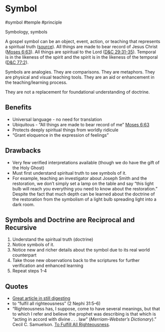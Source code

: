 # Symbol
#symbol 
#temple 
#principle 

Symbology, symbols

A gospel symbol can be an object, event, action, or teaching that represents a spiritual truth ([source](https://www.churchofjesuschrist.org/study/ensign/2007/02/why-symbols)). All things are made to bear record of Jesus Christ ([Moses 6:63](https://www.churchofjesuschrist.org/study/scriptures/pgp/moses/6?lang=eng&id=p63#p63)). All things are spiritual to the Lord ([D&C 29:31-35](https://www.churchofjesuschrist.org/study/manual/doctrine-and-covenants-student-manual-2017/chapter-12-doctrine-and-covenants-29?lang=eng&id=p35#p35)). Temporal is in the likeness of the spirit and the spirit is in the likeness of the temporal ([D&C 77:2](https://www.churchofjesuschrist.org/study/scriptures/dc-testament/dc/77?lang=eng&id=2#p2)).

Symbols are analogies. They are comparisons. They are metaphors. They are physical and visual teaching tools. They are an aid or enhancement in the teaching/learning process.

They are not a replacement for foundational understanding of doctrine.

## Benefits
- Universal language - no need for translation
- Ubiquitous - “All things are made to bear record of me” [Moses 6:63](https://www.churchofjesuschrist.org/study/scriptures/pgp/moses/6.63?lang=eng#p63)
- Protects deeply spiritual things from worldly ridicule
- “Grant eloquence in the expression of feelings”

## Drawbacks
- Very few verified interpretations available (though we do have the gift of the Holy Ghost)
- Must first understand spiritual truth to see symbols of it.
- For example, teaching an investigator about Joseph Smith and the restoration, we don’t simply set a lamp on the table and say “this light bulb will reach you everything you need to know about the restoration.” Despite the fact that much depth can be learned about the doctrine of the restoration from the symbolism of a light bulb spreading light into a dark room.

## Symbols and Doctrine are Reciprocal and Recursive
1. Understand the spiritual truth (doctrine)
2. Notice symbols of it. 
3. Notice new and richer details about the symbol due to its real world counterpart
4. Take those new observations back to the scriptures for further verification and enhanced learning
5. Repeat steps 1-4

## Quotes
- [Great article in still digesting](https://www.churchofjesuschrist.org/study/ensign/2007/02/why-symbols)
- to “fulfil all righteousness” (2 Nephi 31:5–6)
- “Righteousness has, I suppose, come to have several meanings, but that to which I refer and believe the prophet was describing is that which is “acting in accord with divine _. . ._ law” (_Merriam-Webster’s Dictionary_).” Cecil C. Samuelson. [To Fulfill All Righteousness](https://speeches.byu.edu/talks/cecil-o-samuelson/fulfill-righteousness/).